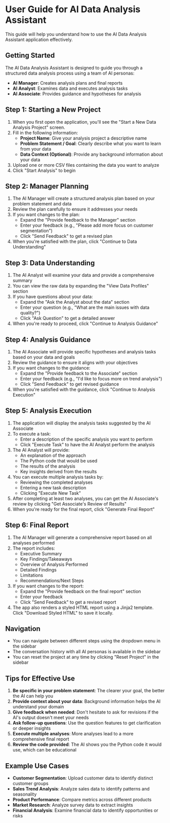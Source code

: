 # User Guide for AI Data Analysis Assistant

This guide will help you understand how to use the AI Data Analysis Assistant application effectively.

## Getting Started

The AI Data Analysis Assistant is designed to guide you through a structured data analysis process using a team of AI personas:

- **AI Manager**: Creates analysis plans and final reports
- **AI Analyst**: Examines data and executes analysis tasks
- **AI Associate**: Provides guidance and hypotheses for analysis

## Step 1: Starting a New Project

1. When you first open the application, you'll see the "Start a New Data Analysis Project" screen.
2. Fill in the following information:
   - **Project Name**: Give your analysis project a descriptive name
   - **Problem Statement / Goal**: Clearly describe what you want to learn from your data
   - **Data Context (Optional)**: Provide any background information about your data
3. Upload one or more CSV files containing the data you want to analyze
4. Click "Start Analysis" to begin

## Step 2: Manager Planning

1. The AI Manager will create a structured analysis plan based on your problem statement and data
2. Review the plan carefully to ensure it addresses your needs
3. If you want changes to the plan:
   - Expand the "Provide feedback to the Manager" section
   - Enter your feedback (e.g., "Please add more focus on customer segmentation")
   - Click "Send Feedback" to get a revised plan
4. When you're satisfied with the plan, click "Continue to Data Understanding"

## Step 3: Data Understanding

1. The AI Analyst will examine your data and provide a comprehensive summary
2. You can view the raw data by expanding the "View Data Profiles" section
3. If you have questions about your data:
   - Expand the "Ask the Analyst about the data" section
   - Enter your question (e.g., "What are the main issues with data quality?")
   - Click "Ask Question" to get a detailed answer
4. When you're ready to proceed, click "Continue to Analysis Guidance"

## Step 4: Analysis Guidance

1. The AI Associate will provide specific hypotheses and analysis tasks based on your data and goals
2. Review the guidance to ensure it aligns with your objectives
3. If you want changes to the guidance:
   - Expand the "Provide feedback to the Associate" section
   - Enter your feedback (e.g., "I'd like to focus more on trend analysis")
   - Click "Send Feedback" to get revised guidance
4. When you're satisfied with the guidance, click "Continue to Analysis Execution"

## Step 5: Analysis Execution

1. The application will display the analysis tasks suggested by the AI Associate
2. To execute a task:
   - Enter a description of the specific analysis you want to perform
   - Click "Execute Task" to have the AI Analyst perform the analysis
3. The AI Analyst will provide:
   - An explanation of the approach
   - The Python code that would be used
   - The results of the analysis
   - Key insights derived from the results
4. You can execute multiple analysis tasks by:
   - Reviewing the completed analyses
   - Entering a new task description
   - Clicking "Execute New Task"
5. After completing at least two analyses, you can get the AI Associate's review by clicking "Get Associate's Review of Results"
6. When you're ready for the final report, click "Generate Final Report"

## Step 6: Final Report

1. The AI Manager will generate a comprehensive report based on all analyses performed
2. The report includes:
   - Executive Summary
   - Key Findings/Takeaways
   - Overview of Analysis Performed
   - Detailed Findings
   - Limitations
   - Recommendations/Next Steps
3. If you want changes to the report:
   - Expand the "Provide feedback on the final report" section
   - Enter your feedback
   - Click "Send Feedback" to get a revised report
4. The app also renders a styled HTML report using a Jinja2 template.
   Click "Download Styled HTML" to save it locally.

## Navigation

- You can navigate between different steps using the dropdown menu in the sidebar
- The conversation history with all AI personas is available in the sidebar
- You can reset the project at any time by clicking "Reset Project" in the sidebar

## Tips for Effective Use

1. **Be specific in your problem statement**: The clearer your goal, the better the AI can help you
2. **Provide context about your data**: Background information helps the AI understand your domain
3. **Give feedback when needed**: Don't hesitate to ask for revisions if the AI's output doesn't meet your needs
4. **Ask follow-up questions**: Use the question features to get clarification or deeper insights
5. **Execute multiple analyses**: More analyses lead to a more comprehensive final report
6. **Review the code provided**: The AI shows you the Python code it would use, which can be educational

## Example Use Cases

- **Customer Segmentation**: Upload customer data to identify distinct customer groups
- **Sales Trend Analysis**: Analyze sales data to identify patterns and seasonality
- **Product Performance**: Compare metrics across different products
- **Market Research**: Analyze survey data to extract insights
- **Financial Analysis**: Examine financial data to identify opportunities or risks
